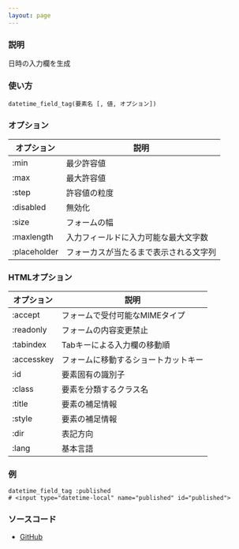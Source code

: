 ```yaml
---
layout: page
---
```

### 説明
日時の入力欄を生成

### 使い方
    datetime_field_tag(要素名 [, 値, オプション])

### オプション

オプション        | 説明
-------------|--------------------
:min         | 最少許容値
:max         | 最大許容値
:step        | 許容値の粒度
:disabled    | 無効化
:size        | フォームの幅
:maxlength   | 入力フィールドに入力可能な最大文字数
:placeholder | フォーカスが当たるまで表示される文字列

### HTMLオプション

オプション      | 説明
-----------|-------------------
:accept    | フォームで受付可能なMIMEタイプ
:readonly  | フォームの内容変更禁止
:tabindex  | Tabキーによる入力欄の移動順
:accesskey | フォームに移動するショートカットキー
:id        | 要素固有の識別子
:class     | 要素を分類するクラス名
:title     | 要素の補足情報
:style     | 要素の補足情報
:dir       | 表記方向
:lang      | 基本言語

### 例
    datetime_field_tag :published
    # <input type="datetime-local" name="published" id="published">

### ソースコード
* [GitHub](https://github.com/rails/rails/blob/f33d52c95217212cbacc8d5e44b5a8e3cdc6f5b3/actionview/lib/action_view/helpers/form_tag_helper.rb#L691)